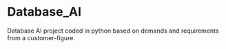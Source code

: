 # Database_AI
Database AI project coded in python based on demands and requirements from a customer-figure.
